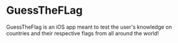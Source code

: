 # GuessTheFLag
GuessTheFlag is an iOS app meant to test the user's knowledge on countries and their respective flags from all around the world!
